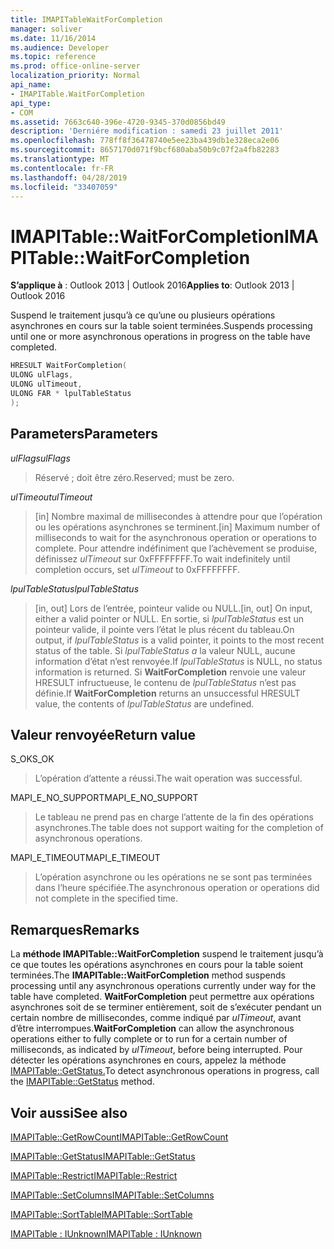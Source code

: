 ```yaml
---
title: IMAPITableWaitForCompletion
manager: soliver
ms.date: 11/16/2014
ms.audience: Developer
ms.topic: reference
ms.prod: office-online-server
localization_priority: Normal
api_name:
- IMAPITable.WaitForCompletion
api_type:
- COM
ms.assetid: 7663c640-396e-4720-9345-370d0856bd49
description: 'Derniére modification : samedi 23 juillet 2011'
ms.openlocfilehash: 778ff8f36478740e5ee23ba439db1e328eca2e06
ms.sourcegitcommit: 8657170d071f9bcf680aba50b9c07f2a4fb82283
ms.translationtype: MT
ms.contentlocale: fr-FR
ms.lasthandoff: 04/28/2019
ms.locfileid: "33407059"
---
```

# <a name="imapitablewaitforcompletion"></a><span data-ttu-id="12ca6-103">IMAPITable::WaitForCompletion</span><span class="sxs-lookup"><span data-stu-id="12ca6-103">IMAPITable::WaitForCompletion</span></span>

  
  
<span data-ttu-id="12ca6-104">**S’applique à** : Outlook 2013 | Outlook 2016</span><span class="sxs-lookup"><span data-stu-id="12ca6-104">**Applies to**: Outlook 2013 | Outlook 2016</span></span> 
  
<span data-ttu-id="12ca6-105">Suspend le traitement jusqu’à ce qu’une ou plusieurs opérations asynchrones en cours sur la table soient terminées.</span><span class="sxs-lookup"><span data-stu-id="12ca6-105">Suspends processing until one or more asynchronous operations in progress on the table have completed.</span></span>
  
```cpp
HRESULT WaitForCompletion(
ULONG ulFlags,
ULONG ulTimeout,
ULONG FAR * lpulTableStatus
);
```

## <a name="parameters"></a><span data-ttu-id="12ca6-106">Parameters</span><span class="sxs-lookup"><span data-stu-id="12ca6-106">Parameters</span></span>

 <span data-ttu-id="12ca6-107">_ulFlags_</span><span class="sxs-lookup"><span data-stu-id="12ca6-107">_ulFlags_</span></span>
  
> <span data-ttu-id="12ca6-108">Réservé ; doit être zéro.</span><span class="sxs-lookup"><span data-stu-id="12ca6-108">Reserved; must be zero.</span></span>
    
 <span data-ttu-id="12ca6-109">_ulTimeout_</span><span class="sxs-lookup"><span data-stu-id="12ca6-109">_ulTimeout_</span></span>
  
> <span data-ttu-id="12ca6-110">[in] Nombre maximal de millisecondes à attendre pour que l’opération ou les opérations asynchrones se terminent.</span><span class="sxs-lookup"><span data-stu-id="12ca6-110">[in] Maximum number of milliseconds to wait for the asynchronous operation or operations to complete.</span></span> <span data-ttu-id="12ca6-111">Pour attendre indéfiniment que l’achèvement se produise, définissez  _ulTimeout_ sur 0xFFFFFFFF.</span><span class="sxs-lookup"><span data-stu-id="12ca6-111">To wait indefinitely until completion occurs, set  _ulTimeout_ to 0xFFFFFFFF.</span></span> 
    
 <span data-ttu-id="12ca6-112">_lpulTableStatus_</span><span class="sxs-lookup"><span data-stu-id="12ca6-112">_lpulTableStatus_</span></span>
  
> <span data-ttu-id="12ca6-113">[in, out] Lors de l’entrée, pointeur valide ou NULL.</span><span class="sxs-lookup"><span data-stu-id="12ca6-113">[in, out] On input, either a valid pointer or NULL.</span></span> <span data-ttu-id="12ca6-114">En sortie, si  _lpulTableStatus_ est un pointeur valide, il pointe vers l’état le plus récent du tableau.</span><span class="sxs-lookup"><span data-stu-id="12ca6-114">On output, if  _lpulTableStatus_ is a valid pointer, it points to the most recent status of the table.</span></span> <span data-ttu-id="12ca6-115">Si  _lpulTableStatus a_ la valeur NULL, aucune information d’état n’est renvoyée.</span><span class="sxs-lookup"><span data-stu-id="12ca6-115">If  _lpulTableStatus_ is NULL, no status information is returned.</span></span> <span data-ttu-id="12ca6-116">Si **WaitForCompletion** renvoie une valeur HRESULT infructueuse, le contenu de  _lpulTableStatus_ n’est pas définie.</span><span class="sxs-lookup"><span data-stu-id="12ca6-116">If **WaitForCompletion** returns an unsuccessful HRESULT value, the contents of  _lpulTableStatus_ are undefined.</span></span> 
    
## <a name="return-value"></a><span data-ttu-id="12ca6-117">Valeur renvoyée</span><span class="sxs-lookup"><span data-stu-id="12ca6-117">Return value</span></span>

<span data-ttu-id="12ca6-118">S_OK</span><span class="sxs-lookup"><span data-stu-id="12ca6-118">S_OK</span></span> 
  
> <span data-ttu-id="12ca6-119">L’opération d’attente a réussi.</span><span class="sxs-lookup"><span data-stu-id="12ca6-119">The wait operation was successful.</span></span>
    
<span data-ttu-id="12ca6-120">MAPI_E_NO_SUPPORT</span><span class="sxs-lookup"><span data-stu-id="12ca6-120">MAPI_E_NO_SUPPORT</span></span> 
  
> <span data-ttu-id="12ca6-121">Le tableau ne prend pas en charge l’attente de la fin des opérations asynchrones.</span><span class="sxs-lookup"><span data-stu-id="12ca6-121">The table does not support waiting for the completion of asynchronous operations.</span></span>
    
<span data-ttu-id="12ca6-122">MAPI_E_TIMEOUT</span><span class="sxs-lookup"><span data-stu-id="12ca6-122">MAPI_E_TIMEOUT</span></span> 
  
> <span data-ttu-id="12ca6-123">L’opération asynchrone ou les opérations ne se sont pas terminées dans l’heure spécifiée.</span><span class="sxs-lookup"><span data-stu-id="12ca6-123">The asynchronous operation or operations did not complete in the specified time.</span></span>
    
## <a name="remarks"></a><span data-ttu-id="12ca6-124">Remarques</span><span class="sxs-lookup"><span data-stu-id="12ca6-124">Remarks</span></span>

<span data-ttu-id="12ca6-125">La **méthode IMAPITable::WaitForCompletion** suspend le traitement jusqu’à ce que toutes les opérations asynchrones en cours pour la table soient terminées.</span><span class="sxs-lookup"><span data-stu-id="12ca6-125">The **IMAPITable::WaitForCompletion** method suspends processing until any asynchronous operations currently under way for the table have completed.</span></span> <span data-ttu-id="12ca6-126">**WaitForCompletion** peut permettre aux opérations asynchrones soit de se terminer entièrement, soit de s’exécuter pendant un certain nombre de millisecondes, comme indiqué par  _ulTimeout_, avant d’être interrompues.</span><span class="sxs-lookup"><span data-stu-id="12ca6-126">**WaitForCompletion** can allow the asynchronous operations either to fully complete or to run for a certain number of milliseconds, as indicated by  _ulTimeout_, before being interrupted.</span></span> <span data-ttu-id="12ca6-127">Pour détecter les opérations asynchrones en cours, appelez la méthode [IMAPITable::GetStatus.](imapitable-getstatus.md)</span><span class="sxs-lookup"><span data-stu-id="12ca6-127">To detect asynchronous operations in progress, call the [IMAPITable::GetStatus](imapitable-getstatus.md) method.</span></span> 
  
## <a name="see-also"></a><span data-ttu-id="12ca6-128">Voir aussi</span><span class="sxs-lookup"><span data-stu-id="12ca6-128">See also</span></span>



[<span data-ttu-id="12ca6-129">IMAPITable::GetRowCount</span><span class="sxs-lookup"><span data-stu-id="12ca6-129">IMAPITable::GetRowCount</span></span>](imapitable-getrowcount.md)
  
[<span data-ttu-id="12ca6-130">IMAPITable::GetStatus</span><span class="sxs-lookup"><span data-stu-id="12ca6-130">IMAPITable::GetStatus</span></span>](imapitable-getstatus.md)
  
[<span data-ttu-id="12ca6-131">IMAPITable::Restrict</span><span class="sxs-lookup"><span data-stu-id="12ca6-131">IMAPITable::Restrict</span></span>](imapitable-restrict.md)
  
[<span data-ttu-id="12ca6-132">IMAPITable::SetColumns</span><span class="sxs-lookup"><span data-stu-id="12ca6-132">IMAPITable::SetColumns</span></span>](imapitable-setcolumns.md)
  
[<span data-ttu-id="12ca6-133">IMAPITable::SortTable</span><span class="sxs-lookup"><span data-stu-id="12ca6-133">IMAPITable::SortTable</span></span>](imapitable-sorttable.md)
  
[<span data-ttu-id="12ca6-134">IMAPITable : IUnknown</span><span class="sxs-lookup"><span data-stu-id="12ca6-134">IMAPITable : IUnknown</span></span>](imapitableiunknown.md)

